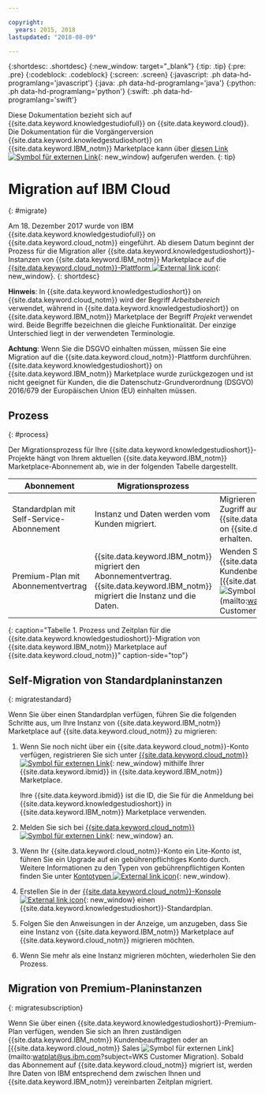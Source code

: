 ```yaml
---

copyright:
  years: 2015, 2018
lastupdated: "2018-08-09"

---
```


{:shortdesc: .shortdesc}
{:new_window: target="_blank"}
{:tip: .tip}
{:pre: .pre}
{:codeblock: .codeblock}
{:screen: .screen}
{:javascript: .ph data-hd-programlang='javascript'}
{:java: .ph data-hd-programlang='java'}
{:python: .ph data-hd-programlang='python'}
{:swift: .ph data-hd-programlang='swift'}

Diese Dokumentation bezieht sich auf {{site.data.keyword.knowledgestudiofull}} on {{site.data.keyword.cloud}}. Die Dokumentation für die Vorgängerversion {{site.data.keyword.knowledgestudioshort}} on {{site.data.keyword.IBM_notm}} Marketplace kann über [diesen Link ![Symbol für externen Link](../../icons/launch-glyph.svg "Symbol für externen Link")](https://{DomainName}/docs/services/knowledge-studio/client-migration.html){: new_window} aufgerufen werden.
{: tip}

# Migration auf IBM Cloud
{: #migrate}

Am 18. Dezember 2017 wurde von IBM {{site.data.keyword.knowledgestudiofull}} on {{site.data.keyword.cloud_notm}} eingeführt. Ab diesem Datum beginnt der Prozess für die Migration aller {{site.data.keyword.knowledgestudioshort}}-Instanzen von {{site.data.keyword.IBM_notm}} Marketplace auf die [{{site.data.keyword.cloud_notm}}-Plattform ![External link icon](../../icons/launch-glyph.svg "Symbol für externen Link")](https://www.ibm.com/blogs/bluemix/2017/12/watson-knowledge-studio-ibm-cloud/){: new_window}.
{: shortdesc}

**Hinweis**: In {{site.data.keyword.knowledgestudioshort}} on {{site.data.keyword.cloud_notm}} wird der Begriff _Arbeitsbereich_ verwendet, während in {{site.data.keyword.knowledgestudioshort}} on {{site.data.keyword.IBM_notm}} Marketplace der Begriff _Projekt_ verwendet wird. Beide Begriffe bezeichnen die gleiche Funktionalität. Der einzige Unterschied liegt in der verwendeten Terminologie.

**Achtung**: Wenn Sie die DSGVO einhalten müssen, müssen Sie eine Migration auf die {{site.data.keyword.cloud_notm}}-Plattform durchführen. {{site.data.keyword.knowledgestudioshort}} on {{site.data.keyword.IBM_notm}} Marketplace wurde zurückgezogen und ist nicht geeignet für Kunden, die die Datenschutz-Grundverordnung (DSGVO) 2016/679 der Europäischen Union (EU) einhalten müssen.

## Prozess
{: #process}

Der Migrationsprozess für Ihre {{site.data.keyword.knowledgestudioshort}}-Projekte hängt von Ihrem aktuellen {{site.data.keyword.IBM_notm}} Marketplace-Abonnement ab, wie in der folgenden Tabelle dargestellt.

| Abonnement | Migrationsprozess | Details |
|------|-------------------|--------------------|
| Standardplan mit Self-Service-Abonnement | Instanz und Daten werden vom Kunden migriert. | Migrieren Sie so schnell wie möglich, um Zugriff auf die aktuelle Version von {{site.data.keyword.knowledgestudioshort}} on {{site.data.keyword.cloud_notm}} zu erhalten. | Standardplan mit Abonnementvertrag | {{site.data.keyword.IBM_notm}} migriert den Abonnementvertrag. Der Kunde migriert die Instanz und die Daten. | Wenden Sie sich an Ihren zuständigen {{site.data.keyword.IBM_notm}} Kundenbeauftragten oder an [{{site.data.keyword.cloud_notm}} Sales ![Symbol für externen Link](../../icons/launch-glyph.svg "Symbol für externen Link")](mailto:watplat@us.ibm.com?subject=WKS Customer Migration). |
| Premium-Plan mit Abonnementvertrag | {{site.data.keyword.IBM_notm}} migriert den Abonnementvertrag. {{site.data.keyword.IBM_notm}} migriert die Instanz und die Daten. | Wenden Sie sich an Ihren zuständigen {{site.data.keyword.IBM_notm}} Kundenbeauftragten oder an [{{site.data.keyword.cloud_notm}} Sales ![Symbol für externen Link](../../icons/launch-glyph.svg "Symbol für externen Link")](mailto:watplat@us.ibm.com?subject=WKS Customer Migration). |
{: caption="Tabelle 1. Prozess und Zeitplan für die {{site.data.keyword.knowledgestudioshort}}-Migration von {{site.data.keyword.IBM_notm}} Marketplace auf {{site.data.keyword.cloud_notm}}" caption-side="top"}

## Self-Migration von Standardplaninstanzen
{: migratestandard}

Wenn Sie über einen Standardplan verfügen, führen Sie die folgenden Schritte aus, um Ihre Instanz von {{site.data.keyword.IBM_notm}} Marketplace auf {{site.data.keyword.cloud_notm}} zu migrieren:

1. Wenn Sie noch nicht über ein {{site.data.keyword.cloud_notm}}-Konto verfügen, registrieren Sie sich unter [{{site.data.keyword.cloud_notm}} ![Symbol für externen Link](../../icons/launch-glyph.svg "Symbol für externen Link")](https://{DomainName}/registration/){: new_window} mithilfe Ihrer {{site.data.keyword.ibmid}} in {{site.data.keyword.IBM_notm}} Marketplace.

   Ihre {{site.data.keyword.ibmid}} ist die ID, die Sie für die Anmeldung bei {{site.data.keyword.knowledgestudioshort}} in {{site.data.keyword.IBM_notm}} Marketplace verwenden.

2. Melden Sie sich bei [{{site.data.keyword.cloud_notm}} ![Symbol für externen Link](../../icons/launch-glyph.svg "Symbol für externen Link")](https://{DomainName}){: new_window} an.
3. Wenn Ihr {{site.data.keyword.cloud_notm}}-Konto ein Lite-Konto ist, führen Sie ein Upgrade auf ein gebührenpflichtiges Konto durch. Weitere Informationen zu den Typen von gebührenpflichtigen Konten finden Sie unter [Kontotypen ![External link icon](../../icons/launch-glyph.svg "Symbol für externen Link")](https://{DomainName}/docs/account/index.html){: new_window}.
4. Erstellen Sie in der [{{site.data.keyword.cloud_notm}}-Konsole ![External link icon](../../icons/launch-glyph.svg "Symbol für externen Link")](https://{DomainName}/catalog/services/knowledge-studio){: new_window} einen {{site.data.keyword.knowledgestudioshort}}-Standardplan.
5. Folgen Sie den Anweisungen in der Anzeige, um anzugeben, dass Sie eine Instanz von {{site.data.keyword.IBM_notm}} Marketplace auf {{site.data.keyword.cloud_notm}} migrieren möchten.
6. Wenn Sie mehr als eine Instanz migrieren möchten, wiederholen Sie den Prozess.

## Migration von Premium-Planinstanzen
{: migratesubscription}

Wenn Sie über einen {{site.data.keyword.knowledgestudioshort}}-Premium-Plan verfügen, wenden Sie sich an Ihren zuständigen {{site.data.keyword.IBM_notm}} Kundenbeauftragten oder an [{{site.data.keyword.cloud_notm}} Sales ![Symbol für externen Link](../../icons/launch-glyph.svg "Symbol für externen Link")](mailto:watplat@us.ibm.com?subject=WKS Customer Migration). Sobald das Abonnement auf {{site.data.keyword.cloud_notm}} migriert ist, werden Ihre Daten von IBM entsprechend dem zwischen Ihnen und {{site.data.keyword.IBM_notm}} vereinbarten Zeitplan migriert.
